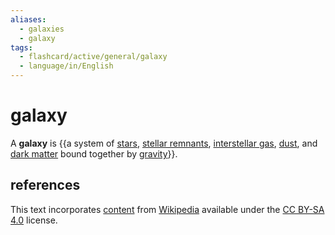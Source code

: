 ```yaml
---
aliases:
  - galaxies
  - galaxy
tags:
  - flashcard/active/general/galaxy
  - language/in/English
---
```


# galaxy

A __galaxy__ is {{a system of [stars](star.md), [stellar remnants](compact%20object.md), [interstellar gas](interstellar%20medium.md), [dust](cosmic%20dust.md), and [dark matter](dark%20matter.md) bound together by [gravity](gravity.md)}}. <!--SR:!2025-03-30,194,310-->

## references

This text incorporates [content](https://en.wikipedia.org/wiki/galaxy) from [Wikipedia](Wikipedia.md) available under the [CC BY-SA 4.0](https://creativecommons.org/licenses/by-sa/4.0/) license.
